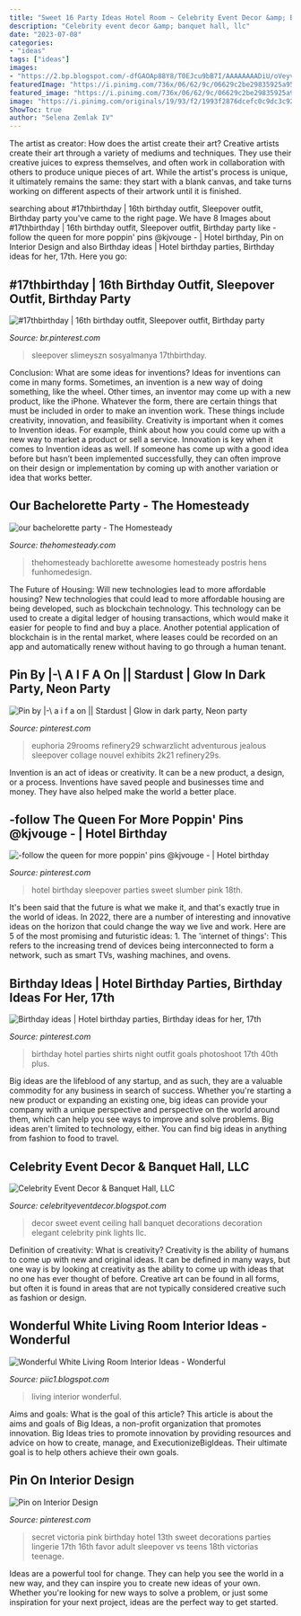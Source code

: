 ```yaml
---
title: "Sweet 16 Party Ideas Hotel Room ~ Celebrity Event Decor &amp; Banquet Hall, Llc"
description: "Celebrity event decor &amp; banquet hall, llc"
date: "2023-07-08"
categories:
- "ideas"
tags: ["ideas"]
images:
- "https://2.bp.blogspot.com/-dfGAOAp88Y8/T0EJcu9bB7I/AAAAAAAADiU/oVeyvYd7VHs/s1600/Wonderful-White-Living-Room-Interior-Ideas-5.jpg"
featuredImage: "https://i.pinimg.com/736x/06/62/9c/06629c2be29835925a95b51871d11d9b--sweet--hotel-party-hotel-sleepover-party.jpg"
featured_image: "https://i.pinimg.com/736x/06/62/9c/06629c2be29835925a95b51871d11d9b--sweet--hotel-party-hotel-sleepover-party.jpg"
image: "https://i.pinimg.com/originals/19/93/f2/1993f2876dcefc0c9dc3c92881d703d6.jpg"
ShowToc: true
author: "Selena Zemlak IV"
---
```



The artist as creator: How does the artist create their art?
Creative artists create their art through a variety of mediums and techniques. They use their creative juices to express themselves, and often work in collaboration with others to produce unique pieces of art. While the artist's process is unique, it ultimately remains the same: they start with a blank canvas, and take turns working on different aspects of their artwork until it is finished.

	

		
searching about #17thbirthday | 16th birthday outfit, Sleepover outfit, Birthday party you've came to the right page. We have 8 Images about #17thbirthday | 16th birthday outfit, Sleepover outfit, Birthday party like -follow the queen for more poppin&#039; pins @kjvouge ️- | Hotel birthday, Pin on Interior Design and also Birthday ideas | Hotel birthday parties, Birthday ideas for her, 17th. Here you go:
		
    
## #17thbirthday | 16th Birthday Outfit, Sleepover Outfit, Birthday Party

<img loading=lazy src="https://i.pinimg.com/originals/6e/3c/68/6e3c6871885c30cb86b1c31c394e25aa.jpg" onerror="this.onerror=null;this.src='https://tse3.mm.bing.net/th?id=OIP.jT2uTApcDmTcLULrPdeTqwHaJ4&amp;pid=15.1';" alt="#17thbirthday | 16th birthday outfit, Sleepover outfit, Birthday party">

_Source: br.pinterest.com_

>sleepover slimeyszn sosyalmanya 17thbirthday. 

	

Conclusion: What are some ideas for inventions?
Ideas for inventions can come in many forms. Sometimes, an invention is a new way of doing something, like the wheel. Other times, an inventor may come up with a new product, like the iPhone. Whatever the form, there are certain things that must be included in order to make an invention work. These things include creativity, innovation, and feasibility. 
Creativity is important when it comes to Invention ideas. For example, think about how you could come up with a new way to market a product or sell a service. Innovation is key when it comes to Invention ideas as well. If someone has come up with a good idea before but hasn’t been implemented successfully, they can often improve on their design or implementation by coming up with another variation or idea that works better.

    
## Our Bachelorette Party - The Homesteady

<img loading=lazy src="https://www.thehomesteady.com/.a/6a017ee3c48414970d017c375adc98970b-600wi" onerror="this.onerror=null;this.src='https://tse2.mm.bing.net/th?id=OIP.sAeIeAARNIk98yBB7Jv9UQHaLH&amp;pid=15.1';" alt="our bachelorette party - The Homesteady">

_Source: thehomesteady.com_

>thehomesteady bachlorette awesome homesteady postris hens funhomedesign. 

	

The Future of Housing: Will new technologies lead to more affordable housing?
New technologies that could lead to more affordable housing are being developed, such as blockchain technology. This technology can be used to create a digital ledger of housing transactions, which would make it easier for people to find and buy a place. Another potential application of blockchain is in the rental market, where leases could be recorded on an app and automatically renew without having to go through a human tenant.

    
## Pin By |-\ A I F A On || Stardust | Glow In Dark Party, Neon Party

<img loading=lazy src="https://i.pinimg.com/originals/19/93/f2/1993f2876dcefc0c9dc3c92881d703d6.jpg" onerror="this.onerror=null;this.src='https://tse3.mm.bing.net/th?id=OIP.tEec5PR9RJLlZMpHoMs0UwHaLH&amp;pid=15.1';" alt="Pin by |-\ a i f a on || Stardust | Glow in dark party, Neon party">

_Source: pinterest.com_

>euphoria 29rooms refinery29 schwarzlicht adventurous jealous sleepover collage nouvel exhibits 2k21 refinery29s. 

	

Invention is an act of ideas or creativity. It can be a new product, a design, or a process. Inventions have saved people and businesses time and money. They have also helped make the world a better place.

    
## -follow The Queen For More Poppin&#039; Pins @kjvouge ️- | Hotel Birthday

<img loading=lazy src="https://i.pinimg.com/736x/06/62/9c/06629c2be29835925a95b51871d11d9b--sweet--hotel-party-hotel-sleepover-party.jpg" onerror="this.onerror=null;this.src='https://tse4.mm.bing.net/th?id=OIP.LlOEhAl0u4VzFsni6hlyqgHaNK&amp;pid=15.1';" alt="-follow the queen for more poppin&#039; pins @kjvouge ️- | Hotel birthday">

_Source: pinterest.com_

>hotel birthday sleepover parties sweet slumber pink 18th. 

	

It's been said that the future is what we make it, and that's exactly true in the world of ideas. In 2022, there are a number of interesting and innovative ideas on the horizon that could change the way we live and work. Here are 5 of the most promising and futuristic ideas: 1. The 'internet of things': This refers to the increasing trend of devices being interconnected to form a network, such as smart TVs, washing machines, and ovens.

    
## Birthday Ideas | Hotel Birthday Parties, Birthday Ideas For Her, 17th

<img loading=lazy src="https://i.pinimg.com/736x/3a/df/ff/3adfff3a02f8e13c5cb04e0a37760f07.jpg" onerror="this.onerror=null;this.src='https://tse4.mm.bing.net/th?id=OIP.M73Nu9xCAaJ9uV-OcU60AQHaJ3&amp;pid=15.1';" alt="Birthday ideas | Hotel birthday parties, Birthday ideas for her, 17th">

_Source: pinterest.com_

>birthday hotel parties shirts night outfit goals photoshoot 17th 40th plus. 

	

Big ideas are the lifeblood of any startup, and as such, they are a valuable commodity for any business in search of success. Whether you're starting a new product or expanding an existing one, big ideas can provide your company with a unique perspective and perspective on the world around them, which can help you see ways to improve and solve problems. Big ideas aren't limited to technology, either. You can find big ideas in anything from fashion to food to travel.

    
## Celebrity Event Decor &amp; Banquet Hall, LLC

<img loading=lazy src="http://2.bp.blogspot.com/-rLvMtm0fZ44/UVOqHhc-NXI/AAAAAAAAAdc/rhyJjkRmGkY/s1600/sweet+16+decorations+12.jpg" onerror="this.onerror=null;this.src='https://tse4.mm.bing.net/th?id=OIP.tQKgEo_s_QV8UthnB6R1swHaJ6&amp;pid=15.1';" alt="Celebrity Event Decor &amp; Banquet Hall, LLC">

_Source: celebrityeventdecor.blogspot.com_

>decor sweet event ceiling hall banquet decorations decoration elegant celebrity pink lights llc. 

	

Definition of creativity: What is creativity?
Creativity is the ability of humans to come up with new and original ideas. It can be defined in many ways, but one way is by looking at creativity as the ability to come up with ideas that no one has ever thought of before. Creative art can be found in all forms, but often it is found in areas that are not typically considered creative such as fashion or design.

    
## Wonderful White Living Room Interior Ideas - Wonderful

<img loading=lazy src="https://2.bp.blogspot.com/-dfGAOAp88Y8/T0EJcu9bB7I/AAAAAAAADiU/oVeyvYd7VHs/s1600/Wonderful-White-Living-Room-Interior-Ideas-5.jpg" onerror="this.onerror=null;this.src='https://tse4.mm.bing.net/th?id=OIP.tdiMwD34k35-u5ss6M7JMQHaE7&amp;pid=15.1';" alt="Wonderful White Living Room Interior Ideas - Wonderful">

_Source: piic1.blogspot.com_

>living interior wonderful. 

	

Aims and goals: What is the goal of this article?
This article is about the aims and goals of Big Ideas, a non-profit organization that promotes innovation. Big Ideas tries to promote innovation by providing resources and advice on how to create, manage, and ExecutionizeBigIdeas. Their ultimate goal is to help others achieve their own goals.

    
## Pin On Interior Design

<img loading=lazy src="https://i.pinimg.com/originals/02/f1/aa/02f1aa90b6af48da32dcbe2d70d0ab54.jpg" onerror="this.onerror=null;this.src='https://tse2.mm.bing.net/th?id=OIP.46hxiP8gH1XnwiDb6T09WgHaJ4&amp;pid=15.1';" alt="Pin on Interior Design">

_Source: pinterest.com_

>secret victoria pink birthday hotel 13th sweet decorations parties lingerie 17th 16th favor adult sleepover vs teens 18th victorias teenage. 

	

Ideas are a powerful tool for change. They can help you see the world in a new way, and they can inspire you to create new ideas of your own. Whether you're looking for new ways to solve a problem, or just some inspiration for your next project, ideas are the perfect way to get started.

